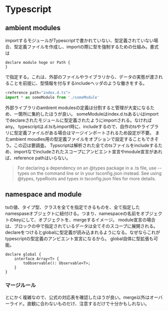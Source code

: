 # Typescript

## ambient modules

importするモジュールがTypescriptで書かれていない、型定義されていない場合、型定義ファイルを作成し、importの際に型を強制するための仕組み。書式は

```
declare module hoge or Path {
}
```
<reference path ="*.d.ts">で指定する。これは、外部のファイルやライブラリから、データの実態が渡されることを前提に、型情報を付与するincludeヘッダのような働きをする。

```ts
<reference path="index.d.ts">
import * as someModule from './someModule'
```
外部ライブラリのambient modulesの定義は分割すると管理が大変になるため、一箇所に集約したほうが良い。
someModuleはindex.d.tsあるいはimportでdeclareされたモジュールに型定義されたようにimportされる。なければany。
typescriptは.d.tsもimport時に、includeするので、自作のtsやライブラリに型定義ファイルがある場合はマージインポートされるため設定が不要。
またambient moudles用の型定義ファイルをオプションで設定することもできそう。この辺は要調査。
Typscriptは解析された全てのtsファイルをincludeするため、importなでincludeされたスコープにアンビエント宣言やmodule宣言があれば、reference pathはいらない。

> For declaring a dependency on an @types package in a .ts file, use --types on the command line or in your tsconfig.json instead. See using @types, typeRoots and types in tsconfig.json files for more details.

## namespace and module

tsの値、タイプ型、クラスを全てを指定できるものを、全て指定したnamespaseオブジェクトに紐付ける。つまり、namespaceの名前をオブジェクトのkeyにして、オブジェクトを、mergeするイメージ。
module宣言の場合は、ブロックの中で指定されているデータは全てそのスコープに展開される。declareをつけるとglobalに型定義が読み込まれるようになる。なぜならこれがtypescriptの型定義のアンビエント宣言になるから。
global自体に型拡張も可能。
```
declare global {
    interface Array<T> {
        toObservable(): Observable<T>;
    }
}
```

### マージルール
とにかく複雑なので、公式の対応表を確認したほうが良い。merge以外はオーバーライド。直観に合わないものだけ、注意するだけで十分かもしれない。
